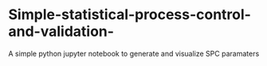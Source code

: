 # Simple-statistical-process-control-and-validation-
A simple python jupyter notebook to generate and visualize SPC paramaters
